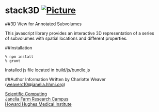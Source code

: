 # stack3D [![Picture](https://raw.github.com/janelia-flyem/janelia-flyem.github.com/master/images/HHMI_Janelia_Color_Alternate_180x40.png)](http://www.janelia.org)

##3D View for Annotated Subvolumes

This javascript library provides an interactive 3D representation
of a series of subvolumes with spatial locations and different properties.

##Installation

    % npm install
    % grunt

Installed js file located in build/js/bundle.js

##Author Information
Written by Charlotte Weaver (<weaverc10@janelia.hhmi.org>)

[Scientific Computing](http://www.janelia.org/research-resources/computing-resources)  
[Janelia Farm Research Campus](http://www.janelia.org)  
[Howard Hughes Medical Institute](http://www.hhmi.org)